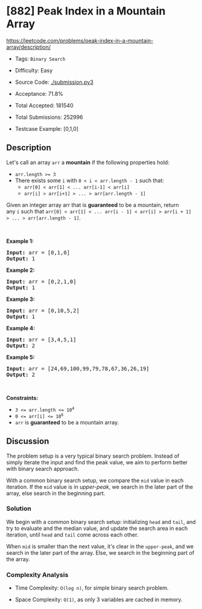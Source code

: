 # [882] Peak Index in a Mountain Array

<https://leetcode.com/problems/peak-index-in-a-mountain-array/description/>

- Tags: `Binary Search`

- Difficulty: Easy

- Source Code: [./submission.py3](./submission.py3)

- Acceptance: 71.8%

- Total Accepted: 181540

- Total Submissions: 252996

- Testcase Example: [0,1,0]

## Description

<p>Let&#39;s call an array <code>arr</code> a <strong>mountain</strong>&nbsp;if the following properties hold:</p>

<ul>
	<li><code>arr.length &gt;= 3</code></li>
	<li>There exists some <code>i</code> with&nbsp;<code>0 &lt; i&nbsp;&lt; arr.length - 1</code>&nbsp;such that:
	<ul>
		<li><code>arr[0] &lt; arr[1] &lt; ... arr[i-1] &lt; arr[i] </code></li>
		<li><code>arr[i] &gt; arr[i+1] &gt; ... &gt; arr[arr.length - 1]</code></li>
	</ul>
	</li>
</ul>

<p>Given an integer array arr that is <strong>guaranteed</strong> to be&nbsp;a mountain, return any&nbsp;<code>i</code>&nbsp;such that&nbsp;<code>arr[0] &lt; arr[1] &lt; ... arr[i - 1] &lt; arr[i] &gt; arr[i + 1] &gt; ... &gt; arr[arr.length - 1]</code>.</p>

<p>&nbsp;</p>
<p><strong>Example 1:</strong></p>
<pre><strong>Input:</strong> arr = [0,1,0]
<strong>Output:</strong> 1
</pre><p><strong>Example 2:</strong></p>
<pre><strong>Input:</strong> arr = [0,2,1,0]
<strong>Output:</strong> 1
</pre><p><strong>Example 3:</strong></p>
<pre><strong>Input:</strong> arr = [0,10,5,2]
<strong>Output:</strong> 1
</pre><p><strong>Example 4:</strong></p>
<pre><strong>Input:</strong> arr = [3,4,5,1]
<strong>Output:</strong> 2
</pre><p><strong>Example 5:</strong></p>
<pre><strong>Input:</strong> arr = [24,69,100,99,79,78,67,36,26,19]
<strong>Output:</strong> 2
</pre>
<p>&nbsp;</p>
<p><strong>Constraints:</strong></p>

<ul>
	<li><code>3 &lt;= arr.length &lt;= 10<sup>4</sup></code></li>
	<li><code>0 &lt;= arr[i] &lt;= 10<sup>6</sup></code></li>
	<li><code>arr</code> is <strong>guaranteed</strong> to be a mountain array.</li>
</ul>

## Discussion

The problem setup is a very typical binary search problem.
Instead of simply iterate the input and find the peak value,
we aim to perform better with binary search approach.

With a common binary search setup, we compare the `mid` value in
each iteration. If the `mid` value is in *upper-peak*, we search
in the later part of the array, else search in the beginning part.

### Solution

We begin with a common binary search setup: initializing `head` and `tail`,
and try to evaluate and the median value, and update the search area in each
iteration, until `head` and `tail` come across each other.

When `mid` is smaller than the next value, it's clear in the `upper-peak`, and
we search in the later part of the array. Else, we search in the beginning part
of the array.

### Complexity Analysis

- Time Complexity: `O(log n)`, for simple binary search problem.

- Space Complexity: `O(1)`, as only 3 variables are cached in memory.
